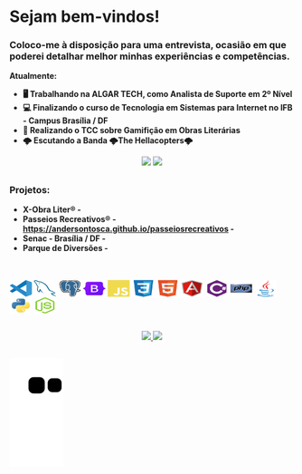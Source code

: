 # Sejam bem-vindos!
 
### <b>Coloco-me à disposição para uma entrevista, ocasião em que poderei detalhar melhor minhas experiências e competências.

Atualmente: 
- 🖥️ Trabalhando na ALGAR TECH, como Analista de Suporte em 2º Nível
- 💻 Finalizando o curso de Tecnologia em Sistemas para Internet no IFB - Campus Brasília / DF
- 🎲 Realizando o TCC sobre Gamifição em Obras Literárias
- 🌩️ Escutando a Banda 🌩️The Hellacopters🌩️

<center>
<div>   
<a href = "mailto:andersontosca@hotmail.com"><img src="https://img.shields.io/badge/Microsoft_Outlook-0078D4?style=for-the-badge&logo=Microsoft-Outlook&logoColor=white" target="blank" rel="noopener noreferrer"></a>
<a href="https://br.linkedin.com/in/anderson-tosca-torres" target="_blank" rel="noopener noreferrer"><img src="https://img.shields.io/badge/-LinkedIn-%230077B5?style=for-the-badge&logo=linkedin&logoColor=white" target="_blank"></a> 
</div>
</center>

##
 
### Projetos:
- X-Obra Liter® -   
- Passeios Recreativos® - https://andersontosca.github.io/passeiosrecreativos -
- Senac - Brasília / DF -
- Parque de Diversões -  
 </br>

<div style="display: inline_block"><br>

<img align="center" alt="VSCode" height="30" width="40" src="https://raw.githubusercontent.com/devicons/devicon/master/icons/vscode/vscode-original.svg">

<img align="center" alt="MySQL" height="30" width="40" src="https://raw.githubusercontent.com/devicons/devicon/master/icons/mysql/mysql-original.svg">
<img align="center" alt="PostgreSQL" height="30" width="40" src="https://raw.githubusercontent.com/devicons/devicon/master/icons/postgresql/postgresql-original.svg">

<img align="center" alt="Bootstrap" height="30" width="40" src="https://raw.githubusercontent.com/devicons/devicon/master/icons/bootstrap/bootstrap-original.svg">
<img align="center" alt="JavaScript" height="30" width="40" src="https://raw.githubusercontent.com/devicons/devicon/master/icons/javascript/javascript-plain.svg">
<img align="center" alt="CSS3" height="30" width="40" src="https://raw.githubusercontent.com/devicons/devicon/master/icons/css3/css3-original.svg">  
<img align="center" alt="HTML5" height="30" width="40" src="https://raw.githubusercontent.com/devicons/devicon/master/icons/html5/html5-original.svg">
<img align="center" alt="Iza-Python" height="30" width="40" src="https://raw.githubusercontent.com/devicons/devicon/master/icons/angularjs/angularjs-original.svg">
 

<img align="center" alt="C#" height="30" width="40" src="https://raw.githubusercontent.com/devicons/devicon/master/icons/csharp/csharp-plain.svg"> 
<img align="center" alt="PHP" height="30" width="40" src="https://raw.githubusercontent.com/devicons/devicon/master/icons/php/php-original.svg">  

<img align="center" alt="JAVA" height="30" width="40" src="https://raw.githubusercontent.com/devicons/devicon/master/icons/java/java-original.svg">     
<img align="center" alt="PHP" height="30" width="40" src="https://raw.githubusercontent.com/devicons/devicon/master/icons/python/python-original.svg">   
<img align="center" alt="NodeJS" height="30" width="40" src="https://raw.githubusercontent.com/devicons/devicon/master/icons/nodejs/nodejs-plain.svg"> 
</div>

##

<div align="center">
  <a href="https://github.com/andersontosca">
  <img height="150em" src="https://github-readme-stats.vercel.app/api?username=andersontosca&show_icons=true&theme=onedark&include_all_commits=true&count_private=true"/>
  <img height="150em" src="https://github-readme-stats.vercel.app/api/top-langs/?username=andersontosca&layout=compact&langs_count=7&theme=onedark"/>
</div>
 
 ##
  ![Snake animation](https://github.com/andersontosca/andersontosca/blob/output/github-contribution-grid-snake.svg)
 ##
 
 </b>
 
